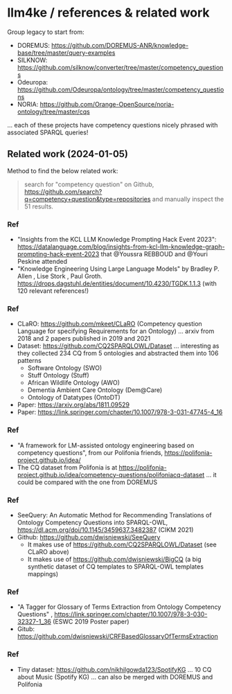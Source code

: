 # llm4ke / references & related work

Group legacy to start from:

* DOREMUS: https://github.com/DOREMUS-ANR/knowledge-base/tree/master/query-examples
* SILKNOW: https://github.com/silknow/converter/tree/master/competency_questions
* Odeuropa: https://github.com/Odeuropa/ontology/tree/master/competency_questions
* NORIA: https://github.com/Orange-OpenSource/noria-ontology/tree/master/cqs

... each of these projects have competency questions nicely phrased with associated SPARQL queries!

## Related work (2024-01-05)

Method to find the below related work:

> search for "competency question" on Github, https://github.com/search?q=competency+question&type=repositories and
> manually inspect the 51 results.

### Ref

* "Insights from the KCL LLM Knowledge Prompting Hack Event
  2023": https://datalanguage.com/blog/insights-from-kcl-llm-knowledge-graph-prompting-hack-event-2023 that @Youssra
  REBBOUD and @Youri Peskine attended
* "Knowledge Engineering Using Large Language Models" by Bradley P. Allen , Lise Stork , Paul
  Groth. https://drops.dagstuhl.de/entities/document/10.4230/TGDK.1.1.3 (with 120 relevant references!)

### Ref

* CLaRO: https://github.com/mkeet/CLaRO (Competency question Language for specifying Requirements for an Ontology) ...
  arxiv from 2018 and 2 papers published in 2019 and 2021
* Dataset: https://github.com/CQ2SPARQLOWL/Dataset ... interesting as they collected 234 CQ from 5 ontologies and
  abstracted them into 106 patterns
    - Software Ontology (SWO)
    - Stuff Ontology (Stuff)
    - African Wildlife Ontology (AWO)
    - Dementia Ambient Care Ontology (Dem@Care)
    - Ontology of Datatypes (OntoDT)
* Paper: https://arxiv.org/abs/1811.09529
* Paper: https://link.springer.com/chapter/10.1007/978-3-031-47745-4_16

### Ref

* "A framework for LM-assisted ontology engineering based on competency questions", from our Polifonia
  friends, https://polifonia-project.github.io/idea/
* The CQ dataset from Polifonia is at https://polifonia-project.github.io/idea/competency-questions/polifoniacq-dataset
  ... it could be compared with the one from DOREMUS

### Ref

* SeeQuery: An Automatic Method for Recommending Translations of Ontology Competency Questions into
  SPARQL-OWL, https://dl.acm.org/doi/10.1145/3459637.3482387 (CIKM 2021)
* Github: https://github.com/dwisniewski/SeeQuery
    - It makes use of https://github.com/CQ2SPARQLOWL/Dataset (see CLaRO above)
    - It makes use of https://github.com/dwisniewski/BigCQ (a big synthetic dataset of CQ templates to SPARQL-OWL
      templates mappings)

### Ref

* "A Tagger for Glossary of Terms Extraction from Ontology Competency Questions"
  , https://link.springer.com/chapter/10.1007/978-3-030-32327-1_36 (ESWC 2019 Poster paper)
* Gitub: https://github.com/dwisniewski/CRFBasedGlossaryOfTermsExtraction

### Ref

* Tiny dataset: https://github.com/nikhilgowda123/SpotifyKG ... 10 CQ about Music (Spotify KG) ... can also be merged
  with DOREMUS and Polifonia
